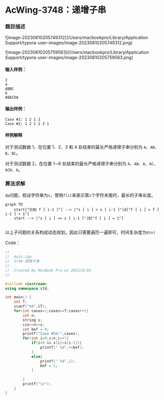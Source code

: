 # AcWing-3748：递增子串



### 题目描述

![image-20230810205749312](/Users/macbookpro/Library/Application Support/typora-user-images/image-20230810205749312.png)

![image-20230810205759563](/Users/macbookpro/Library/Application Support/typora-user-images/image-20230810205759563.png)

#### 输入样例：

```
2
4
ABBC
6
ABACDA
```

#### 输出样例：

```
Case #1: 1 2 1 2
Case #2: 1 2 1 2 3 1
```

#### 样例解释

对于测试数据 1，在位置 1、2、3 和 4 处结束的最长严格递增子串分别为 `A`、`AB`、`B`、`BC`。

对于测试数据 2，在位置 1∼6 处结束的最长严格递增子串分别为 `A`、`AB`、`A`、`AC`、`ACD`、`A`。



### 算法求解

`dp`问题，假设字符串为`s`，使用`f[i]`来表示第`i`个字符末尾时，最长的子串长度。

```mermaid
graph TD
	start["已知 f [ i-1 ]"] --> |"s [ i ] > s [ i-1 ]"|A["f [ i ] = f [ i-1 ] + 1"]
	start --> |"s [ i ] <= s [ i-1 ]"|B["f [ i ] = 1"]
	
```

以上子问题的关系构成动态规划，因此只需要遍历一遍即可，时间复杂度为`O(n)`

Code：

```c++
//
//  main.cpp
//  3748-递增子串
//
//  Created by MacBook Pro on 2023/8/10.
//

#include <iostream>
using namespace std;

int main() {
    int T;
    scanf("%d",&T);
    for(int cases=1;cases<=T;cases++){
        int n;
        string s;
        cin>>n>>s;
        int bef = 0;
        printf("Case #%d:",cases);
        for(int i=0;i<n;i++){
            if(i>0 && s[i]>s[i-1]){
                printf(" %d",++bef);
            }
            else{
                printf(" %d",1);
                bef = 1;
            }
            
        }
        printf("\n");
    }
}

```





